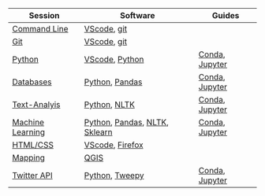 Session | Software | Guides
--------| ---------|-------------------
[Command Line](https://github.com/DHRI-Curriculum/command-line) | [VScode](sections/vscode.md), [git](sections/git.md) | 
[Git](https://github.com/DHRI-Curriculum/git) | [VScode](sections/vscode.md), [git](sections/git.md) |
[Python](https://github.com/DHRI-Curriculum/python) | [VScode](sections/vscode.md), [Python](sections/python.md) | [Conda](sections/conda.md), [Jupyter](sections/jupyter.md)
[Databases](https://github.com/DHRI-Curriculum/databases) | [Python](sections/python.md), [Pandas](sections/pandas.md) | [Conda](sections/conda.md), [Jupyter](sections/jupyter.md)
[Text-Analyis](https://github.com/DHRI-Curriculum/text-analysis) | [Python](sections/python.md), [NLTK](sections/nltk.md) | [Conda](sections/conda.md), [Jupyter](sections/jupyter.md)
[Machine Learning](https://github.com/DHRI-Curriculum/machine-learning)| [Python](sections/python.md), [Pandas](sections/pandas.md), [NLTK](sections/nltk.md), [Sklearn](sections/sklearn.md)| [Conda](sections/conda.md), [Jupyter](sections/jupyter.md)
[HTML/CSS](https://github.com/DHRI-Curriculum/html-css) | [VScode](sections/vscode.md), [Firefox](https://www.mozilla.org/en-US/firefox/new/) |
[Mapping](https://github.com/DHRI-Curriculum/mapping) | [QGIS](sections/qgis.md) |
[Twitter API](https://github.com/DHRI-Curriculum/twitter-api) | [Python](sections/python.md), [Tweepy](sections/tweepy.md) | [Conda](sections/conda.md), [Jupyter](sections/jupyter.md)

<!--Website | [VScode](sections/vscode.md), [Git](sections/git.md), [Firefox](https://www.mozilla.org/en-US/firefox/new/), [Jekyll](sections/jekyll.md))>


